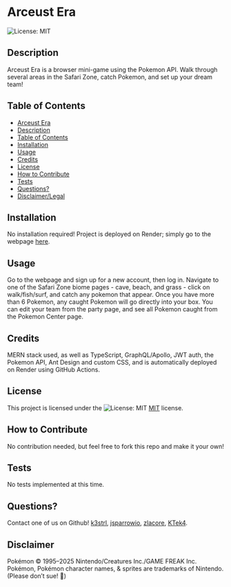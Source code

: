 # Arceust Era

  ![License: MIT](https://img.shields.io/badge/License-MIT-yellow.svg)

## Description

  Arceust Era is a browser mini-game using the Pokemon API. Walk through several areas in the Safari Zone, catch Pokemon, and set up your dream team!

## Table of Contents

- [Arceust Era](#arceust-era)
- [Description](#description)
- [Table of Contents](#table-of-contents)
- [Installation](#installation)
- [Usage](#usage)
- [Credits](#credits)
- [License](#license)
- [How to Contribute](#how-to-contribute)
- [Tests](#tests)
- [Questions?](#questions)
- [Disclaimer/Legal](#disclaimer)

## Installation

No installation required! Project is deployed on Render; simply go to the webpage [here](https://arceust-era.onrender.com/).

## Usage

Go to the webpage and sign up for a new account, then log in. Navigate to one of the Safari Zone biome pages - cave, beach, and grass - click on walk/fish/surf, and catch any pokemon that appear. Once you have more than 6 Pokemon, any caught Pokemon will go directly into your box. You can edit your team from the party page, and see all Pokemon caught from the  Pokemon Center page.

## Credits

MERN stack used, as well as TypeScript, GraphQL/Apollo, JWT auth, the Pokemon API, Ant Design and custom CSS, and is automatically deployed on Render using GitHub Actions.

## License

This project is licensed under the ![License: MIT](https://img.shields.io/badge/License-MIT-yellow.svg) [MIT](https://opensource.org/licenses/MIT) license.

## How to Contribute

No contribution needed, but feel free to fork this repo and make it your own!

## Tests

No tests implemented at this time.

## Questions?

Contact one of us on Github!
[k3strl](https://github.com/k3strl), [jsparrowio](https://github.com/jsparrowio), [zlacore](https://github.com/zlacore), [KTek4](https://github.com/KTek4).

## Disclaimer

Pokémon © 1995–2025 Nintendo/Creatures Inc./GAME FREAK Inc. Pokémon, Pokémon character names, & sprites are trademarks of Nintendo. (Please don’t sue! 👀)
